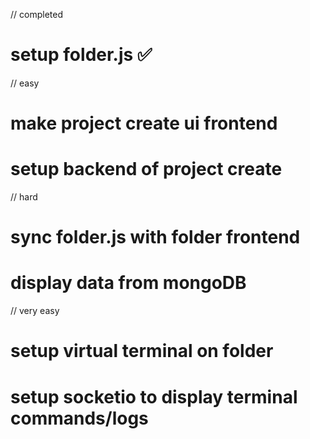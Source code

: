 // completed
# setup folder.js ✅

// easy
# make project create ui frontend
# setup backend of project create

// hard
# sync folder.js with folder frontend
# display data from mongoDB

// very easy
# setup virtual terminal on folder
# setup socketio to display terminal commands/logs